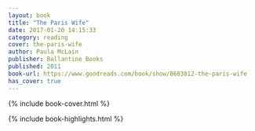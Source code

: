 ```yaml
---
layout: book
title: "The Paris Wife"
date: 2017-01-20 14:15:33
category: reading
cover: the-paris-wife
author: Paula McLain
publisher: Ballantine Books
published: 2011
book-url: https://www.goodreads.com/book/show/8683812-the-paris-wife
has_cover: true
---
```

{% include book-cover.html %}


{% include book-highlights.html %}
